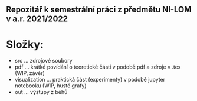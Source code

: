 ## Repozitář k semestrální práci z předmětu NI-LOM v a.r. 2021/2022

# Složky:

- src ... zdrojové soubory
- pdf ... krátké povídání o teoretické části v podobě pdf a zdroje v .tex (WIP, závěr)
- visualization ... praktická část (experimenty) v podobě jupyter notebooku (WIP, husté grafy)
- out ... výstupy z běhů

